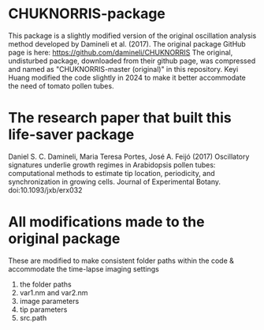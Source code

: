 # CHUKNORRIS-package
This package is a slightly modified version of the original oscillation analysis method developed by Damineli et al. (2017).
The original package GitHub page is here: https://github.com/damineli/CHUKNORRIS
The original, undisturbed package, downloaded from their github page, was compressed and named as "CHUKNORRIS-master (original)" in this repository.
Keyi Huang modified the code slightly in 2024 to make it better accommodate the need of tomato pollen tubes.
# The research paper that built this life-saver package
Daniel S. C. Damineli, Maria Teresa Portes, José A. Feijó (2017) Oscillatory signatures underlie growth regimes in Arabidopsis pollen tubes: computational methods to estimate tip location, periodicity, and synchronization in growing cells. Journal of Experimental Botany.
doi:10.1093/jxb/erx032
# All modifications made to the original package
These are modified to make consistent folder paths within the code & accommodate the time-lapse imaging settings
1. the folder paths
2. var1.nm and var2.nm
3. image parameters
4. tip parameters
5. src.path
